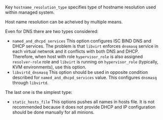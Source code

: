 
Key `hostname_resolution_type` specifies type of hostname resolution used
within managed system.

Host name resolution can be acheived by multiple means.

Even for DNS there are two types considered:
* `named_and_dhcpd_services`
   This option configures ISC BIND DNS and DHCP services.
   The problem is that `libvirt` enforces `dnsmasq` service in each
   virtual netwrok and it conflicts with both DNS and DHCP. Therefore,
   when host with role `hypervisor_role` is also assigned `resolver-role` role
   and `libvirt` is running on `hypervisor_role` (typically, KVM environments),
   use this option.
* `libvirtd_dnsmasq`
   This option should be used in opposite condition described for
   `named_and_dhcpd_services` value. This configures `dnsmasq` through
   `libvirtd`.

The last one is the simplest type:
* `static_hosts_file`
   This options pushes all names in hosts file.
   It is not recommended because it does not provide DHCP and IP
   configuration should be done manually for all minions.


